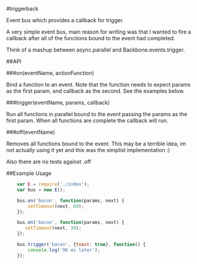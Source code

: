 #triggerback

Event bus which provides a callback for trigger.

A very simple event bus, main reason for writing was that I wanted to fire a callback after all of the functions bound to the event had completed.

Think of a mashup between async.parallel and Backbone.events.trigger.

##API

###on(eventName, actionFunction)

Bind a function to an event. Note that the function needs to expect params as the first param, and callback as the second. See the examples below.

###trigger(eventName, params, callback)

Run all functions in parallel bound to the event passing the params as the first param. When all functions are complete the callback will run.

###off(eventName)

Removes all functions bound to the event. This may be a terrible idea, im not actually using it yet and this was the simplist implementation :)

Also there are no tests against .off

##Example Usage

```js
    var E = require('./index');
    var bus = new E();

    bus.on('bacon', function(params, next) {
        setTimeout(next, 60);
    });

    bus.on('bacon', function(params, next) {
       setTimeout(next, 30);
    });

    bus.trigger('bacon', {toast: true}, function() {
        console.log('90 ms later');
    });

